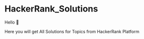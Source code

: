 # HackerRank_Solutions

Hello 👋

Here you will get All Solutions for Topics from HackerRank Platform

